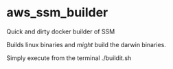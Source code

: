 # aws_ssm_builder
Quick and dirty docker builder of SSM

Builds linux binaries and *might* build the darwin binaries.

Simply execute from the terminal ./buildit.sh